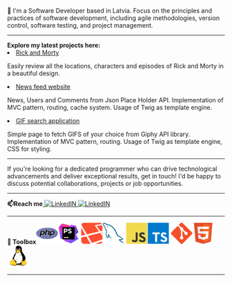 👀 I'm a Software Developer based in Latvia.
Focus on the principles and practices of software development, including agile methodologies,
version control, software testing, and project management.
<hr>
<b>Explore my latest projects here:</b><br>

<li><a href="https://github.com/ZeddHp/RnM">
  Rick and Morty</a><p>Easily review all the locations, characters and episodes of Rick and Morty in a beautiful design.
<li><a href="https://github.com/ZeddHp/TVNET-new">
  News feed website</a><p>News, Users and Comments from Json Place Holder API. Implementation of MVC pattern, routing, cache system. Usage of Twig as template engine.
<li><a href="https://github.com/ZeddHp/GiphySearchEngine">GIF search application</a><p>
  Simple page to fetch GIFS of your choice from Giphy API library.
  Implementation of MVC pattern, routing. Usage of Twig as template engine, CSS for styling.</p></li>
<hr>
 If you're looking for a dedicated programmer who can drive technological advancements and deliver exceptional results, 
  get in touch! I'd be happy to discuss potential collaborations, projects or job opportunities.<br>
  <hr>
  <b>📫Reach me</b><a href="https://www.linkedin.com/in/valtersjargans" rel="nofollow"> <img src="https://cdn.worldvectorlogo.com/logos/linkedin-icon-2.svg" alt="LinkedIN" height="40" style="max-width: 100%;">
</a>
<a href="mailto:valters.jargans@gmail.com" rel="nofollow"> <img src="https://cdn.worldvectorlogo.com/logos/gmail-icon.svg" alt="LinkedIN" height="40" style="max-width: 100%;"></a>
<hr>

<b>🧰 Toolbox</b><img src="https://github.com/devicons/devicon/blob/master/icons/php/php-original.svg" alt="PHP" width="50" height="50"><img src="https://github.com/devicons/devicon/blob/master/icons/phpstorm/phpstorm-original.svg" alt="PHPStorm" width="50" height="50">
<img src="https://github.com/devicons/devicon/blob/master/icons/laravel/laravel-plain.svg" alt="PHP" width="50" height="50"><img src="https://github.com/devicons/devicon/blob/master/icons/mysql/mysql-original.svg" alt="PHPStorm" width="50" height="50">
<img src="https://github.com/devicons/devicon/blob/master/icons/javascript/javascript-original.svg" alt="PHP" width="50" height="50"><img src="https://github.com/devicons/devicon/blob/master/icons/typescript/typescript-original.svg" alt="PHPStorm" width="50" height="50">
<img src="https://github.com/devicons/devicon/blob/master/icons/git/git-original.svg" alt="PHP" width="50" height="50"><img src="https://github.com/devicons/devicon/blob/master/icons/html5/html5-original.svg" alt="PHPStorm" width="50" height="50">
<img src="https://github.com/devicons/devicon/blob/master/icons/linux/linux-original.svg" alt="PHPStorm" width="50" height="50">
<hr>

<!--
**ZeddHp/ZeddHp** is a ✨ _special_ ✨ repository because its `README.md` (this file) appears on your GitHub profile.

Here are some ideas to get you started:

- 🔭 I’m currently working on ...
- 🌱 I’m currently learning ...
- 👯 I’m looking to collaborate on ...
- 🤔 I’m looking for help with ...
- 💬 Ask me about ...
- 📫 How to reach me: ...
- 😄 Pronouns: ...
- ⚡ Fun fact: ...
-->
